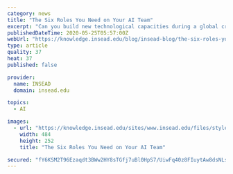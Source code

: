 ```yaml
---
category: news
title: "The Six Roles You Need on Your AI Team"
excerpt: "Can you build new technological capacities during a global crisis? Yes – if you make the right decisions regarding your people."
publishedDateTime: 2020-05-25T05:57:00Z
webUrl: "https://knowledge.insead.edu/blog/insead-blog/the-six-roles-you-need-on-your-ai-team-14186"
type: article
quality: 37
heat: 37
published: false

provider:
  name: INSEAD
  domain: insead.edu

topics:
  - AI

images:
  - url: "https://knowledge.insead.edu/sites/www.insead.edu/files/styles/484x252/public/images/2020/05/six_roles_you_need_on_ai_team.jpg?itok=AsDV2tET"
    width: 484
    height: 252
    title: "The Six Roles You Need on Your AI Team"

secured: "fY6KSM2T96Ezaqdt3BWw2HY8sTGfj7uBl0HpS7/UiwFq40z8FIuytAw8dsNLsm0L7fs4xM/nbyrL2bG/aaYH6FlhJR7BrUcs5zCVVF8klmoireiIciVcHAXCfAFkPaIDagRq3jnBxO33urDWfvmEn7jWdEUqGDVaqyYaJW5djbGlg97reqU00xWR7OBAng1oCn0z/jn7TWeI4mZXv/3Ght3zIs9QJlfeWjegXBGXOHgW5uJio4Lu0GYvuPhGTNYFAQ15jD10lr70JeQzELu/7jY21NNsPPfFd5ggvHpmAKycmdEzqoimFDgZ30aFmYT3gWz1Qhsi40W1hLCyo8aQgf9ZzDXFMXhMiDyI/n1agNyLXGGIrOJ/93/lNwgava6QKi/oi0ctI13vR7ECCrrfrt5wQN3fdiLRZy5u9a93KKCPiAHziosHNgi/uwBvA6IwXjJOcYa9yXkv6PilvO750IDHQDpmlzKvQ0xWD/RZyXE=;MXxejpa4Sv8kTubUTNFzMg=="
---
```


